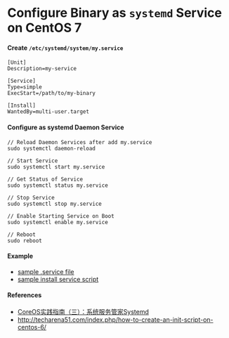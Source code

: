 # Configure Binary as `systemd` Service on CentOS 7

#### Create `/etc/systemd/system/my.service`

    [Unit]
    Description=my-service

    [Service]
    Type=simple
    ExecStart=/path/to/my-binary

    [Install]
    WantedBy=multi-user.target

#### Configure as systemd Daemon Service

    // Reload Daemon Services after add my.service
    sudo systemctl daemon-reload

    // Start Service
    sudo systemctl start my.service

    // Get Status of Service
    sudo systemctl status my.service

    // Stop Service
    sudo systemctl stop my.service

    // Enable Starting Service on Boot
    sudo systemctl enable my.service

    // Reboot
    sudo reboot

#### Example
* [sample .service file](./data2report.service)
* [sample install service script](./install.sh)

#### References
* [CoreOS实践指南（三）：系统服务管家Systemd](http://www.csdn.net/article/2015-01-08/2823477/1)
* <http://techarena51.com/index.php/how-to-create-an-init-script-on-centos-6/>
